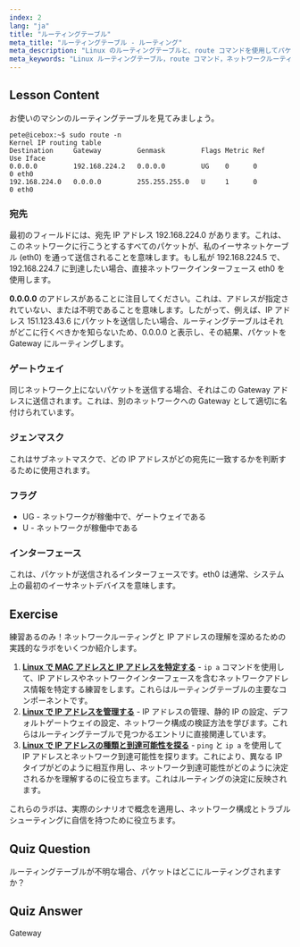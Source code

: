 ```yaml
---
index: 2
lang: "ja"
title: "ルーティングテーブル"
meta_title: "ルーティングテーブル - ルーティング"
meta_description: "Linux のルーティングテーブルと、route コマンドを使用してパケットがどのようにルーティングされるかを理解する方法を学びます。ネットワークの基本として、宛先、ゲートウェイ、インターフェースを探ります。"
meta_keywords: "Linux ルーティングテーブル，route コマンド，ネットワークルーティング，Linux ネットワーキング，初心者向け Linux, Linux チュートリアル，ネットワークガイド"
---
```


## Lesson Content

お使いのマシンのルーティングテーブルを見てみましょう。

```plaintext
pete@icebox:~$ sudo route -n
Kernel IP routing table
Destination     Gateway         Genmask         Flags Metric Ref    Use Iface
0.0.0.0         192.168.224.2   0.0.0.0         UG    0      0        0 eth0
192.168.224.0   0.0.0.0         255.255.255.0   U     1      0        0 eth0
```

### 宛先

最初のフィールドには、宛先 IP アドレス 192.168.224.0 があります。これは、このネットワークに行こうとするすべてのパケットが、私のイーサネットケーブル (eth0) を通って送信されることを意味します。もし私が 192.168.224.5 で、192.168.224.7 に到達したい場合、直接ネットワークインターフェース eth0 を使用します。

**0.0.0.0** のアドレスがあることに注目してください。これは、アドレスが指定されていない、または不明であることを意味します。したがって、例えば、IP アドレス 151.123.43.6 にパケットを送信したい場合、ルーティングテーブルはそれがどこに行くべきかを知らないため、0.0.0.0 と表示し、その結果、パケットを Gateway にルーティングします。

### ゲートウェイ

同じネットワーク上にないパケットを送信する場合、それはこの Gateway アドレスに送信されます。これは、別のネットワークへの Gateway として適切に名付けられています。

### ジェンマスク

これはサブネットマスクで、どの IP アドレスがどの宛先に一致するかを判断するために使用されます。

### フラグ

- UG - ネットワークが稼働中で、ゲートウェイである
- U - ネットワークが稼働中である

### インターフェース

これは、パケットが送信されるインターフェースです。eth0 は通常、システム上の最初のイーサネットデバイスを意味します。

## Exercise

練習あるのみ！ネットワークルーティングと IP アドレスの理解を深めるための実践的なラボをいくつか紹介します。

1. **[Linux で MAC アドレスと IP アドレスを特定する](https://labex.io/ja/labs/comptia-identify-mac-and-ip-addresses-in-linux-592731)** - `ip a` コマンドを使用して、IP アドレスやネットワークインターフェースを含むネットワークアドレス情報を特定する練習をします。これらはルーティングテーブルの主要なコンポーネントです。
2. **[Linux で IP アドレスを管理する](https://labex.io/ja/labs/comptia-manage-ip-addressing-in-linux-592736)** - IP アドレスの管理、静的 IP の設定、デフォルトゲートウェイの設定、ネットワーク構成の検証方法を学びます。これらはルーティングテーブルで見つかるエントリに直接関連しています。
3. **[Linux で IP アドレスの種類と到達可能性を探る](https://labex.io/ja/labs/comptia-explore-ip-address-types-and-reachability-in-linux-592780)** - `ping` と `ip a` を使用して IP アドレスとネットワーク到達可能性を探ります。これにより、異なる IP タイプがどのように相互作用し、ネットワーク到達可能性がどのように決定されるかを理解するのに役立ちます。これはルーティングの決定に反映されます。

これらのラボは、実際のシナリオで概念を適用し、ネットワーク構成とトラブルシューティングに自信を持つために役立ちます。

## Quiz Question

ルーティングテーブルが不明な場合、パケットはどこにルーティングされますか？

## Quiz Answer

Gateway
